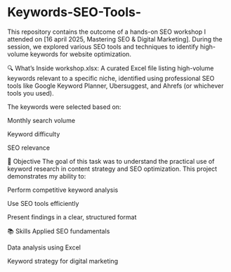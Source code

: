 # Keywords-SEO-Tools-
This repository contains the outcome of a hands-on SEO workshop I attended on [16 april 2025, Mastering SEO &amp; Digital Marketing]. During the session, we explored various SEO tools and techniques to identify high-volume keywords for website optimization.

🔍 What’s Inside
workshop.xlsx: A curated Excel file listing high-volume keywords relevant to a specific niche, identified using professional SEO tools like Google Keyword Planner, Ubersuggest, and Ahrefs (or whichever tools you used).

The keywords were selected based on:

Monthly search volume

Keyword difficulty

SEO relevance

🎯 Objective
The goal of this task was to understand the practical use of keyword research in content strategy and SEO optimization. This project demonstrates my ability to:

Perform competitive keyword analysis

Use SEO tools efficiently

Present findings in a clear, structured format

📚 Skills Applied
SEO fundamentals

Data analysis using Excel

Keyword strategy for digital marketing
